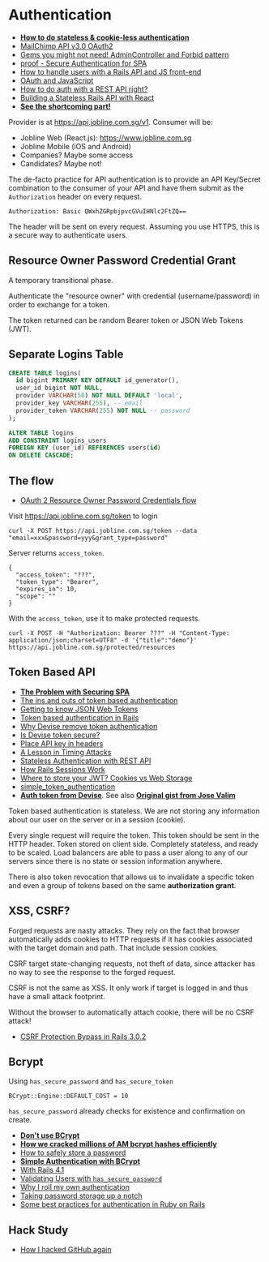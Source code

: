 # Authentication

* [**How to do stateless & cookie-less authentication**](http://stackoverflow.com/questions/20588467/how-to-do-stateless-session-less-cookie-less-authentication)
* [MailChimp API v3.0 OAuth2](http://kb.mailchimp.com/api/article/about-oauth2)
* [Gems you might not need! AdminController and Forbid pattern](https://vimeo.com/39498553)
* [proof - Secure Authentication for SPA](https://github.com/undercase/proof)
* [How to handle users with a Rails API and JS front-end](https://www.reddit.com/r/rails/comments/3dzvha/how_to_handle_users_with_a_rails_api_and_js/)
* [OAuth and JavaScript](http://alexbilbie.com/2014/11/oauth-and-javascript/)
* [How to do auth with a REST API right?](http://stackoverflow.com/questions/15051712/how-to-do-authentication-with-a-rest-api-right-browser-native-clients)
* [Building a Stateless Rails API with React](http://fredguest.com/2015/03/06/building-a-stateless-rails-api-with-react-and-twitter-oauth/)
* [**See the shortcoming part!**](http://emberigniter.com/implementing-authentication-with-ember-services/)

Provider is at https://api.jobline.com.sg/v1. Consumer will be:

* Jobline Web (React.js): https://www.jobline.com.sg
* Jobline Mobile (iOS and Android)
* Companies? Maybe some access
* Candidates? Maybe not!

The de-facto practice for API authentication is to provide an API Key/Secret combination to the consumer of your API and have them submit as the `Authorization` header on every request.

```
Authorization: Basic QWxhZGRpbjpvcGVuIHNlc2FtZQ==
```

The header will be sent on every request. Assuming you use HTTPS, this is a secure way to authenticate users.

## Resource Owner Password Credential Grant

A temporary transitional phase.

Authenticate the "resource owner" with credential (username/password) in order to exchange for a token.

The token returned can be random Bearer token or JSON Web Tokens (JWT).

## Separate Logins Table

```sql
CREATE TABLE logins(
  id bigint PRIMARY KEY DEFAULT id_generator(),
  user_id bigint NOT NULL,
  provider VARCHAR(50) NOT NULL DEFAULT 'local',
  provider_key VARCHAR(255), -- email
  provider_token VARCHAR(255) NOT NULL -- password
);

ALTER TABLE logins
ADD CONSTRAINT logins_users
FOREIGN KEY (user_id) REFERENCES users(id)
ON DELETE CASCADE;
```

## The flow

* [OAuth 2 Resource Owner Password Credentials flow](http://stackoverflow.com/questions/19912551/oauth2-resource-owner-password-credentials-flow)

Visit https://api.jobline.com.sg/token to login

```
curl -X POST https://api.jobline.com.sg/token --data "email=xxx&password=yyy&grant_type=password"
```

Server returns `access_token`.

```
{
  "access_token": "???",
  "token_type": "Bearer",
  "expires_in": 10,
  "scope": ""
}
```

With the `access_token`, use it to make protected requests.

```
curl -X POST -H "Authorization: Bearer ???" -H "Content-Type: application/json;charset=UTF8" -d '{"title":"demo"}' https://api.jobline.com.sg/protected/resources
```

## Token Based API

* [**The Problem with Securing SPA**](https://stormpath.com/blog/secure-single-page-app-problem/)
* [The ins and outs of token based authentication](https://scotch.io/tutorials/the-ins-and-outs-of-token-based-authentication)
* [Getting to know JSON Web Tokens](https://scotch.io/tutorials/the-anatomy-of-a-json-web-token)
* [Token based authentication in Rails](https://www.codeschool.com/blog/2014/02/03/token-based-authentication-rails/)
* [Why Devise remove token authentication](http://blog.plataformatec.com.br/2013/08/devise-3-1-now-with-more-secure-defaults/)
* [Is Devise token secure?](http://stackoverflow.com/questions/18605294/is-devises-token-authenticatable-secure)
* [Place API key in headers](http://stackoverflow.com/questions/5517281/place-api-key-in-headers-or-url)
* [A Lesson in Timing Attacks](http://codahale.com/a-lesson-in-timing-attacks/)
* [Stateless Authentication with REST API](http://www.kaleidos.net/blog/295/stateless-authentication-with-api-rest/)
* [How Rails Sessions Work](http://www.justinweiss.com/articles/how-rails-sessions-work/)
* [Where to store your JWT? Cookies vs Web Storage](https://stormpath.com/blog/where-to-store-your-jwts-cookies-vs-html5-web-storage/)
* [simple_token_authentication](https://github.com/gonzalo-bulnes/simple_token_authentication)
* [**Auth token from Devise**](https://gist.github.com/gonzalo-bulnes/7659739). See also [**Original gist from Jose Valim**](https://gist.github.com/josevalim/fb706b1e933ef01e4fb6)

Token based authentication is stateless. We are not storing any information about our user on the server or in a session (cookie).

Every single request will require the token. This token should be sent in the HTTP header. Token stored on client side. Completely stateless, and ready to be scaled. Load balancers are able to pass a user along to any of our servers since there is no state or session information anywhere.

There is also token revocation that allows us to invalidate a specific token and even a group of tokens based on the same **authorization grant**.

## XSS, CSRF?

Forged requests are nasty attacks. They rely on the fact that browser automatically adds cookies to HTTP requests if it has cookies associated with the target domain and path. That include session cookies.

CSRF target state-changing requests, not theft of data, since attacker has no way to see the response to the forged request.

CSRF is not the same as XSS. It only work if target is logged in and thus have a small attack footprint.

Without the browser to automatically attach cookie, there will be no CSRF attack!

* [CSRF Protection Bypass in Rails 3.0.2](http://weblog.rubyonrails.org/2011/2/8/csrf-protection-bypass-in-ruby-on-rails/)
	
## Bcrypt

Using `has_secure_password` and `has_secure_token`

```
BCrypt::Engine::DEFAULT_COST = 10
```

`has_secure_password` already checks for existence and confirmation on create.

* [**Don't use BCrypt**](http://www.unlimitednovelty.com/2012/03/dont-use-bcrypt.html)
* [**How we cracked millions of AM bcrypt hashes efficiently**](http://cynosureprime.blogspot.sg/2015/09/how-we-cracked-millions-of-ashley.html)
* [How to safely store a password](http://codahale.com/how-to-safely-store-a-password/)
* [**Simple Authentication with BCrypt**](https://gist.github.com/thebucknerlife/10090014)
* [With Rails 4.1](http://robert-reiz.com/2014/04/12/has_secure_password-with-rails-4-1/)* [Validating Users with `has_secure_password`](https://quickleft.com/blog/rails-tip-validating-users-with-has_secure_password/)
* [Why I roll my own authentication](http://www.rvdh.de/2012/01/12/why-i-roll-my-own-authentication/)
* [Taking password storage up a notch](https://blog.8thlight.com/adam-gooch/2012/11/04/taking-password-storage-up-a-notch.html)
* [Some best practices for authentication in Ruby on Rails](http://www.fngtps.com/2015/some-best-practices-for-authentication-in-ruby-on-rails/)

## Hack Study

* [How I hacked GitHub again](http://homakov.blogspot.sg/2014/02/how-i-hacked-github-again.html)